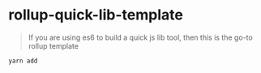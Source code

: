 # rollup-quick-lib-template

> If you are using es6 to build a quick js lib tool, then this is the go-to rollup template

```
yarn add
```